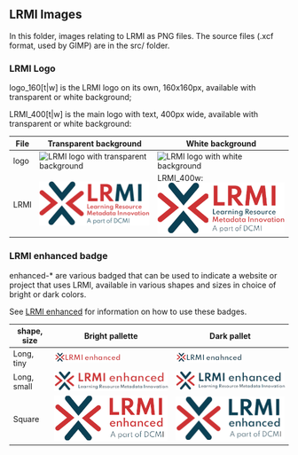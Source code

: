 ## LRMI Images

In this folder, images relating to LRMI as PNG files. The source files (.xcf format, used by GIMP) are in the src/ folder.

### LRMI Logo
logo_160[t|w] is the LRMI logo on its own, 160x160px, available with transparent or white background;

LRMI_400[t|w] is the main logo with text, 400px wide, available with transparent or white background:

| File | Transparent background | White background |
|------|------------------------|------------------|
| logo | ![LRMI logo with transparent background](logo_160t.png) | ![LRMI logo with white background](logo_160w.png) |
| LRMI | ![LRMI logo + text with transparent background](LRMI_400t.png) | LRMI_400w: ![LRMI logo + text with white background](LRMI_400w.png) |


### LRMI enhanced badge
enhanced-* are various badged that can be used to indicate a website or project that uses LRMI, available in various shapes and sizes in choice of bright or dark colors.

See [LRMI enhanced](../lrmi-enhanced.md) for information on how to use these badges.

| shape, size | Bright pallette | Dark pallet |
|-------------|-----------------|-------------|
| Long, tiny  | ![Tiny, bright version of LRMI enhanced badge](enhanced-Long_tiny+bright.png) | ![Tiny, dark version of LRMI enhanced badge](enhanced-Long_tiny+dark.png) |
| Long, small | ![Small, bright version of LRMI enhanced badge](enhanced-Long_small+bright.png) | ![Small, dark version of LRMI enhanced badge](enhanced-Long_small+dark.png) |
| Square      | ![Square, bright version of LRMI enhanced badge](enhanced-Square_bright.png) | ![Square, dark version of LRMI enhanced badge](enhanced-Square_dark.png) |

